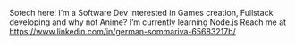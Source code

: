 Sotech here!
I’m a Software Dev interested in Games creation, Fullstack developing and why not Anime?
I’m currently learning Node.js
Reach me at https://www.linkedin.com/in/german-sommariva-65683217b/
